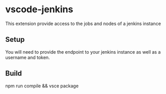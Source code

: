 # vscode-jenkins

This extension provide access to the jobs and nodes of a jenkins instance

## Setup

You will need to provide the endpoint to your jenkins instance as well as a username and token.

## Build

npm run compile && vsce package
